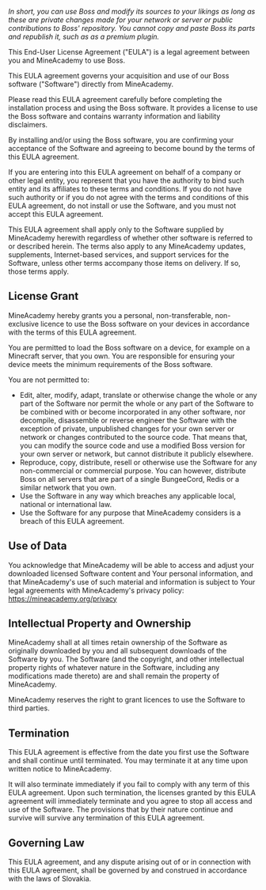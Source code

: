 _In short, you can use Boss and modify its sources to your likings as long as these are private changes made for your network or server or public contributions to Boss' repository. You cannot copy and paste Boss its parts and republish it, such as as a premium plugin._

This End-User License Agreement ("EULA") is a legal agreement between you and MineAcademy to use Boss.

This EULA agreement governs your acquisition and use of our Boss software ("Software") directly from MineAcademy.

Please read this EULA agreement carefully before completing the installation process and using the Boss software. It provides a license to use the Boss software and contains warranty information and liability disclaimers.

By installing and/or using the Boss software, you are confirming your acceptance of the Software and agreeing to become bound by the terms of this EULA agreement.

If you are entering into this EULA agreement on behalf of a company or other legal entity, you represent that you have the authority to bind such entity and its affiliates to these terms and conditions. If you do not have such authority or if you do not agree with the terms and conditions of this EULA agreement, do not install or use the Software, and you must not accept this EULA agreement.

This EULA agreement shall apply only to the Software supplied by MineAcademy herewith regardless of whether other software is referred to or described herein. The terms also apply to any MineAcademy updates, supplements, Internet-based services, and support services for the Software, unless other terms accompany those items on delivery. If so, those terms apply.

## License Grant

MineAcademy hereby grants you a personal, non-transferable, non-exclusive licence to use the Boss software on your devices in accordance with the terms of this EULA agreement.

You are permitted to load the Boss software on a device, for example on a Minecraft server, that you own. You are responsible for ensuring your device meets the minimum requirements of the Boss software.

You are not permitted to:

- Edit, alter, modify, adapt, translate or otherwise change the whole or any part of the Software nor permit the whole or any part of the Software to be combined with or become incorporated in any other software, nor decompile, disassemble or reverse engineer the Software with the exception of private, unpublished changes for your own server or network or changes contributed to the source code. That means that, you can modify the source code and use a modified Boss version for your own server or network, but cannot distribute it publicly elsewhere.
- Reproduce, copy, distribute, resell or otherwise use the Software for any non-commercial or commercial purpose. You can however, distribute Boss on all servers that are part of a single BungeeCord, Redis or a similar network that you own.
- Use the Software in any way which breaches any applicable local, national or international law.
- Use the Software for any purpose that MineAcademy considers is a breach of this EULA agreement.

## Use of Data

You acknowledge that MineAcademy will be able to access and adjust your downloaded licensed Software content and Your personal information, and that MineAcademy's use of such material and information is subject to Your legal agreements with MineAcademy's privacy policy: https://mineacademy.org/privacy

## Intellectual Property and Ownership

MineAcademy shall at all times retain ownership of the Software as originally downloaded by you and all subsequent downloads of the Software by you. The Software (and the copyright, and other intellectual property rights of whatever nature in the Software, including any modifications made thereto) are and shall remain the property of MineAcademy.

MineAcademy reserves the right to grant licences to use the Software to third parties.

## Termination

This EULA agreement is effective from the date you first use the Software and shall continue until terminated. You may terminate it at any time upon written notice to MineAcademy.

It will also terminate immediately if you fail to comply with any term of this EULA agreement. Upon such termination, the licenses granted by this EULA agreement will immediately terminate and you agree to stop all access and use of the Software. The provisions that by their nature continue and survive will survive any termination of this EULA agreement.

## Governing Law

This EULA agreement, and any dispute arising out of or in connection with this EULA agreement, shall be governed by and construed in accordance with the laws of Slovakia.